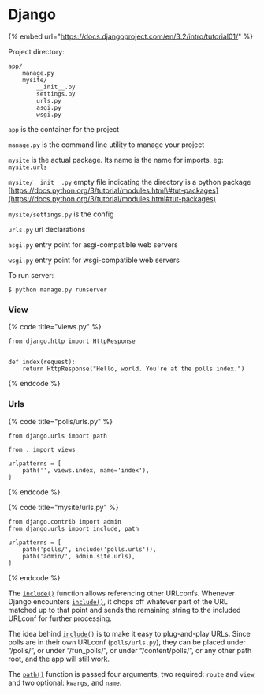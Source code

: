 # Django

{% embed url="https://docs.djangoproject.com/en/3.2/intro/tutorial01/" %}

Project directory:

```text
app/
    manage.py
    mysite/
        __init__.py
        settings.py
        urls.py
        asgi.py
        wsgi.py
```

`app` is the container for the project

`manage.py` is the command line utility to manage your project

`mysite` is the actual package. Its name is the name for imports, eg: `mysite.urls`

`mysite/__init__.py` empty file indicating the directory is a python package [https://docs.python.org/3/tutorial/modules.html\#tut-packages](https://docs.python.org/3/tutorial/modules.html#tut-packages)

`mysite/settings.py` is the config

`urls.py` url declarations

`asgi.py` entry point for asgi-compatible web servers

`wsgi.py` entry point for wsgi-compatible web servers



To run server:

```text
$ python manage.py runserver
```

### View

{% code title="views.py" %}
```text
from django.http import HttpResponse


def index(request):
    return HttpResponse("Hello, world. You're at the polls index.")
```
{% endcode %}

### Urls

{% code title="polls/urls.py" %}
```text
from django.urls import path

from . import views

urlpatterns = [
    path('', views.index, name='index'),
]
```
{% endcode %}



{% code title="mysite/urls.py" %}
```text
from django.contrib import admin
from django.urls import include, path

urlpatterns = [
    path('polls/', include('polls.urls')),
    path('admin/', admin.site.urls),
]
```
{% endcode %}

The [`include()`](https://docs.djangoproject.com/en/3.2/ref/urls/#django.urls.include) function allows referencing other URLconfs. Whenever Django encounters [`include()`](https://docs.djangoproject.com/en/3.2/ref/urls/#django.urls.include), it chops off whatever part of the URL matched up to that point and sends the remaining string to the included URLconf for further processing.

The idea behind [`include()`](https://docs.djangoproject.com/en/3.2/ref/urls/#django.urls.include) is to make it easy to plug-and-play URLs. Since polls are in their own URLconf \(`polls/urls.py`\), they can be placed under “/polls/”, or under “/fun\_polls/”, or under “/content/polls/”, or any other path root, and the app will still work.

The [`path()`](https://docs.djangoproject.com/en/3.2/ref/urls/#django.urls.path) function is passed four arguments, two required: `route` and `view`, and two optional: `kwargs`, and `name`.

